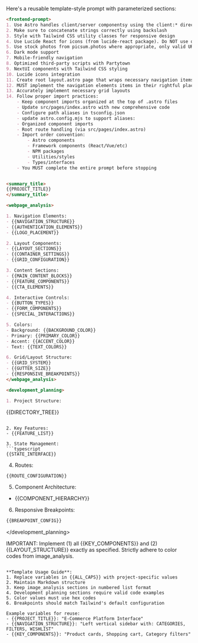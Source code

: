 Here's a reusable template-style prompt with parameterized sections:

```markdown
<frontend-prompt>
1. Use Astro handles client/server componentsy using the client:* directives.
2. Make sure to concatenate strings correctly using backslash
3. Style with Tailwind CSS utility classes for responsive design
4. Use Lucide React for icons (from lucide-react package). Do NOT use other UI libraries unless requested
5. Use stock photos from picsum.photos where appropriate, only valid URLs you know exist
6. Dark mode support
7. Mobile-friendly navigation
8. Optimized third-party scripts with Partytown
9. NextUI components with Tailwind CSS styling
10. Lucide icons integration
11. Create root layout.astro page that wraps necessary navigation items to all pages. Place in src/layouts/ directory.
12. MUST implement the navigation elements items in their rightful place i.e. Left sidebar, Top header
13. Accurately implement necessary grid layouts
14. Follow proper import practices:
    - Keep component imports organized at the top of .astro files
    - Update src/pages/index.astro with new comprehensive code
    - Configure path aliases in tsconfig.json
    - update astro.config.mjs to support aliases:
    - Organized component imports
    - Root route handling (via src/pages/index.astro)
    - Import order convention:
        - Astro components
        - Framework components (React/Vue/etc)
        - NPM packages
        - Utilities/styles
        - Types/interfaces
    - You MUST complete the entire prompt before stopping


<summary_title>
{{PROJECT_TITLE}}
</summary_title>

<webpage_analysis>

1. Navigation Elements:
- {{NAVIGATION_STRUCTURE}}
- {{AUTHENTICATION_ELEMENTS}}
- {{LOGO_PLACEMENT}}

2. Layout Components:
- {{LAYOUT_SECTIONS}}
- {{CONTAINER_SETTINGS}}
- {{GRID_CONFIGURATION}}

3. Content Sections:
- {{MAIN_CONTENT_BLOCKS}}
- {{FEATURE_COMPONENTS}}
- {{CTA_ELEMENTS}}

4. Interactive Controls:
- {{BUTTON_TYPES}}
- {{FORM_COMPONENTS}}
- {{SPECIAL_INTERACTIONS}}

5. Colors:
- Background: {{BACKGROUND_COLOR}}
- Primary: {{PRIMARY_COLOR}}
- Accent: {{ACCENT_COLOR}}
- Text: {{TEXT_COLORS}}

6. Grid/Layout Structure:
- {{GRID_SYSTEM}}
- {{GUTTER_SIZE}}
- {{RESPONSIVE_BREAKPOINTS}}
</webpage_analysis>

<development_planning>

1. Project Structure:
```
{{DIRECTORY_TREE}}
```

2. Key Features:
- {{FEATURE_LIST}}

3. State Management:
```typescript
{{STATE_INTERFACE}}
```

4. Routes:
```typescript
{{ROUTE_CONFIGURATION}}
```

5. Component Architecture:
- {{COMPONENT_HIERARCHY}}

6. Responsive Breakpoints:
```scss
{{BREAKPOINT_CONFIG}}
```
</development_planning>
</frontend-prompt>

IMPORTANT: Implement (1) all {{KEY_COMPONENTS}} and (2) {{LAYOUT_STRUCTURE}} exactly as specified. Strictly adhere to color codes from image_analysis.
```

**Template Usage Guide**:
1. Replace variables in {{ALL_CAPS}} with project-specific values
2. Maintain Markdown structure
3. Keep image_analysis sections in numbered list format
4. Development planning sections require valid code examples
5. Color values must use hex codes
6. Breakpoints should match Tailwind's default configuration

Example variables for reuse:
- {{PROJECT_TITLE}}: "E-Commerce Platform Interface"
- {{NAVIGATION_STRUCTURE}}: "Left vertical sidebar with: CATEGORIES, FILTERS, WISHLIST"
- {{KEY_COMPONENTS}}: "Product cards, Shopping cart, Category filters"